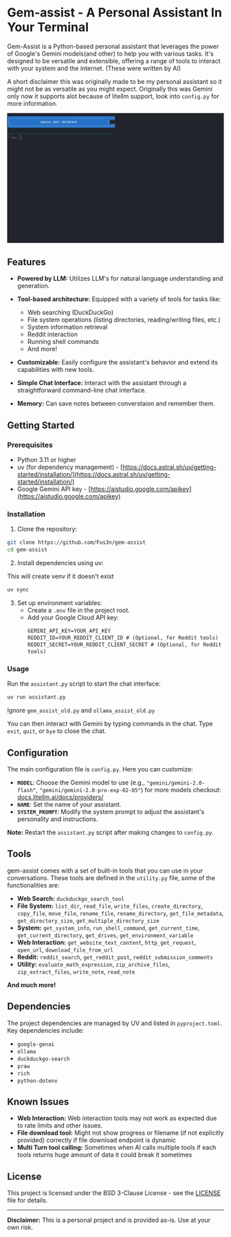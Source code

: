 # Gem-assist - A Personal Assistant In Your Terminal

Gem-Assist is a Python-based personal assistant that leverages the power of Google's Gemini models(and other) to help you with various tasks. It's designed to be versatile and extensible, offering a range of tools to interact with your system and the internet. (These were written by AI)

A short disclaimer this was originally made to be my personal assistant so it might not be as versatile as you might expect. Originally this was Gemini only now it supports alot because of litellm support, look into `config.py` for more information.

<p align="center">
  <img src="images/gem-assist-demo.gif" alt="Gem-Assist Demo" width="800"/>
</p>


## Features

*   **Powered by LLM:** Utilizes LLM's for natural language understanding and generation.

*   **Tool-based architecture:** Equipped with a variety of tools for tasks like:
    *   Web searching (DuckDuckGo)
    *   File system operations (listing directories, reading/writing files, etc.)
    *   System information retrieval
    *   Reddit interaction
    *   Running shell commands
    *   And more!
*   **Customizable:**  Easily configure the assistant's behavior and extend its capabilities with new tools.
*   **Simple Chat Interface:** Interact with the assistant through a straightforward command-line chat interface.
*   **Memory:** Can save notes between converstaion and remember them.

## Getting Started

### Prerequisites

*   Python 3.11 or higher
*   uv (for dependency management) - [https://docs.astral.sh/uv/getting-started/installation/](https://docs.astral.sh/uv/getting-started/installation/)
*   Google Gemini API key - [https://aistudio.google.com/apikey](https://aistudio.google.com/apikey)

### Installation

1.  Clone the repository:
```bash
git clone https://github.com/Fus3n/gem-assist
cd gem-assist
```

2.  Install dependencies using uv:

This will create venv if it doesn't exist

```bash
uv sync
```

3.  Set up environment variables:
    *   Create a `.env` file in the project root.
    *   Add your Google Cloud API key:
        ```
        GEMINI_API_KEY=YOUR_API_KEY
        REDDIT_ID=YOUR_REDDIT_CLIENT_ID # (Optional, for Reddit tools)
        REDDIT_SECRET=YOUR_REDDIT_CLIENT_SECRET # (Optional, for Reddit tools)
        ```

### Usage

Run the `assistant.py` script to start the chat interface:

```bash
uv run assistant.py
```

Ignore `gem_assist_old.py` and `ollama_assist_old.py`

You can then interact with Gemini by typing commands in the chat.  Type `exit`, `quit`, or `bye` to close the chat.

## Configuration

The main configuration file is `config.py`. Here you can customize:

*   **`MODEL`**:  Choose the Gemini model to use (e.g., `"gemini/gemini-2.0-flash"`, `"gemini/gemini-2.0-pro-exp-02-05"`) for more models checkout: [docs.litellm.ai/docs/providers/](https://docs.litellm.ai/docs/providers/)
*   **`NAME`**: Set the name of your assistant.
*   **`SYSTEM_PROMPT`**:  Modify the system prompt to adjust the assistant's personality and instructions.

**Note:**  Restart the `assistant.py` script after making changes to `config.py`.

## Tools

gem-assist comes with a set of built-in tools that you can use in your conversations.  These tools are defined in the `utility.py` file, some of the functionalities are:

*   **Web Search:** `duckduckgo_search_tool`
*   **File System:** `list_dir`, `read_file`, `write_files`, `create_directory`, `copy_file`, `move_file`, `rename_file`, `rename_directory`, `get_file_metadata`, `get_directory_size`, `get_multiple_directory_size`
*   **System:** `get_system_info`, `run_shell_command`, `get_current_time`, `get_current_directory`, `get_drives`, `get_environment_variable`
*   **Web Interaction:** `get_website_text_content`, `http_get_request`, `open_url`, `download_file_from_url`
*   **Reddit:** `reddit_search`, `get_reddit_post`, `reddit_submission_comments`
*   **Utility:** `evaluate_math_expression`, `zip_archive_files`, `zip_extract_files`, `write_note`, `read_note`

**And much more!**

## Dependencies

The project dependencies are managed by UV and listed in `pyproject.toml`. Key dependencies include:

*   `google-genai`
*   `ollama`
*   `duckduckgo-search`
*   `praw`
*   `rich`
*   `python-dotenv`


## Known Issues

*   **Web Interaction:**  Web interaction tools may not work as expected due to rate limits and other issues.
*   **File download tool:** Might not show progress or filename (if not explicitly provided) correctly if file download endpoint is dynamic
*   **Multi Turn tool calling:** Sometimes when AI calls multiple tools if each tools returns huge amount of data it could break it sometimes


## License

This project is licensed under the BSD 3-Clause License - see the [LICENSE](LICENSE) file for details.

---

**Disclaimer:** This is a personal project and is provided as-is. Use at your own risk.
